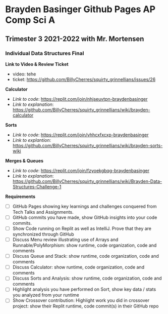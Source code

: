 # Brayden Basinger Github Pages AP Comp Sci A 
## Trimester 3 2021-2022 with Mr. Mortensen

### Individual Data Structures Final

**Link to Video & Review Ticket**
* video: tehe
* ticket: https://github.com/BillyCherres/squirty_grinnellians/issues/26

**Calculator**
* *Link to code*: https://replit.com/join/nhjseuvtpn-braydenbasinger
* *Link to explanation*: https://github.com/BillyCherres/squirty_grinnellians/wiki/brayden-calculator

**Sorts**
* *Link to code*: https://replit.com/join/vhhcxfxcxp-braydenbasinger
* *Link to explantion*: https://github.com/BillyCherres/squirty_grinnellians/wiki/brayden-sorts-wiki

**Merges & Queues**
* *Link to code*: https://replit.com/join/fzyoekgbqg-braydenbasinger
* *Link to explanation*: https://github.com/BillyCherres/squirty_grinnellians/wiki/Brayden-Data-Structures-Challenge-1

**Requirements**
- [ ] GitHub Pages showing key learnings and challenges conquered from Tech Talks and Assignments.
- [ ] GitHub commits you have made, show GitHub insights into your code commits.
- [ ] Show Code running on Replit as well as IntelliJ.  Prove that they are synchronized through GitHub
- [ ] Discuss Menu review illustrating use of Arrays and Runnable/PolyMorphism: show runtime, code organization, code and comments
- [ ] Discuss Queue and Stack: show runtime, code organization, code and comments
- [ ] Discuss Calculator: show runtime, code organization, code and comments
- [ ] Discuss Sorts and Analysis: show runtime, code organization, code and comments
- [ ] Highlight analysis you have performed on Sort, show key data / stats you analyzed from your runtime
- [ ] Show Crossover contribution:  Highlight work you did in crossover project: show their Replit runtime, code commit(s) in their GitHub repo

